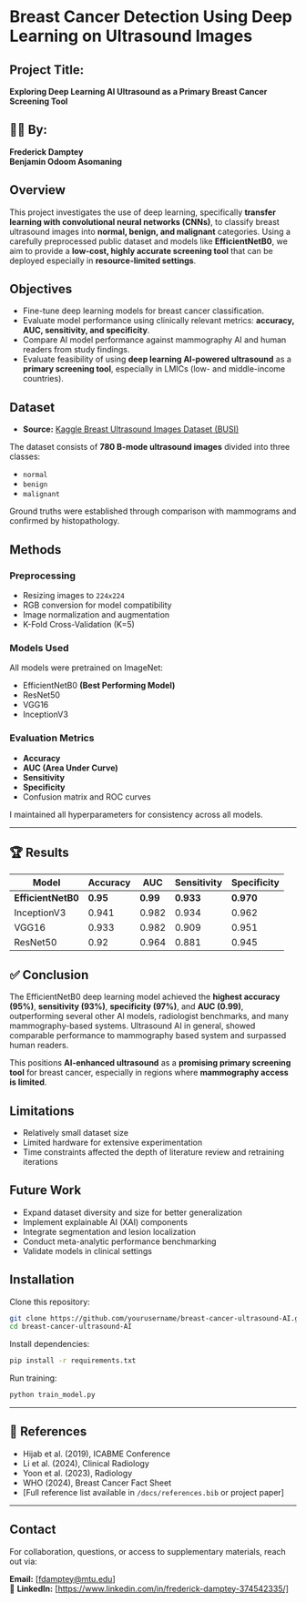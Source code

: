 

# Breast Cancer Detection Using Deep Learning on Ultrasound Images

## Project Title:
**Exploring Deep Learning AI Ultrasound as a Primary Breast Cancer Screening Tool**

## 👨‍🔬 By:
**Frederick Damptey**  
**Benjamin Odoom Asomaning**



## Overview

This project investigates the use of deep learning, specifically **transfer learning with convolutional neural networks (CNNs)**, to classify breast ultrasound images into **normal, benign, and malignant** categories. Using a carefully preprocessed public dataset and models like **EfficientNetB0**, we aim to provide a **low-cost, highly accurate screening tool** that can be deployed especially in **resource-limited settings**.



## Objectives

- Fine-tune deep learning models for breast cancer classification.
- Evaluate model performance using clinically relevant metrics: **accuracy, AUC, sensitivity, and specificity**.
- Compare AI model performance against mammography AI and human readers from study findings.
- Evaluate feasibility of using **deep learning AI-powered ultrasound** as a **primary screening tool**, especially in LMICs (low- and middle-income countries).



## Dataset

- **Source:** [Kaggle Breast Ultrasound Images Dataset (BUSI)](https://www.kaggle.com/datasets/aryashah2k/breast-ultrasound-images-dataset/data)

The dataset consists of **780 B-mode ultrasound images** divided into three classes:
- `normal`
- `benign`
- `malignant`

Ground truths were established through comparison with mammograms and confirmed by histopathology.


## Methods

### Preprocessing
- Resizing images to `224x224`
- RGB conversion for model compatibility
- Image normalization and augmentation
- K-Fold Cross-Validation (K=5)

### Models Used
All models were pretrained on ImageNet:
- EfficientNetB0 **(Best Performing Model)**
- ResNet50
- VGG16
- InceptionV3

### Evaluation Metrics
- **Accuracy**
- **AUC (Area Under Curve)**
- **Sensitivity**
- **Specificity**
- Confusion matrix and ROC curves

I maintained all hyperparameters for consistency across all models.

---

## 🏆 Results

| Model         | Accuracy | AUC   | Sensitivity | Specificity |
|---------------|----------|-------|-------------|-------------|
| **EfficientNetB0** | **0.95**   | **0.99** | **0.933**     | **0.970**     |
| InceptionV3   | 0.941    | 0.982 | 0.934       | 0.962       |
| VGG16         | 0.933    | 0.982 | 0.909       | 0.951       |
| ResNet50      | 0.92     | 0.964 | 0.881       | 0.945       |



## ✅ Conclusion

The EfficientNetB0 deep learning model achieved the **highest accuracy (95%)**, **sensitivity (93%)**, **specificity (97%)**, and **AUC (0.99)**, outperforming several other AI models, radiologist benchmarks, and many mammography-based systems. Ultrasound AI in general, showed comparable performance to mammography based system and surpassed human readers. 

This positions **AI-enhanced ultrasound** as a **promising primary screening tool** for breast cancer, especially in regions where **mammography access is limited**.



## Limitations

- Relatively small dataset size
- Limited hardware for extensive experimentation
- Time constraints affected the depth of literature review and retraining iterations



## Future Work

- Expand dataset diversity and size for better generalization
- Implement explainable AI (XAI) components
- Integrate segmentation and lesion localization
- Conduct meta-analytic performance benchmarking
- Validate models in clinical settings



## Installation

Clone this repository:
```bash
git clone https://github.com/yourusername/breast-cancer-ultrasound-AI.git
cd breast-cancer-ultrasound-AI
```

Install dependencies:
```bash
pip install -r requirements.txt
```

Run training:
```bash
python train_model.py
```

---

## 🔗 References

- Hijab et al. (2019), ICABME Conference  
- Li et al. (2024), Clinical Radiology  
- Yoon et al. (2023), Radiology  
- WHO (2024), Breast Cancer Fact Sheet  
- [Full reference list available in `/docs/references.bib` or project paper]

---

## Contact

For collaboration, questions, or access to supplementary materials, reach out via:

**Email:** [fdamptey@mtu.edu]  
🔗 **LinkedIn:** [https://www.linkedin.com/in/frederick-damptey-374542335/]

